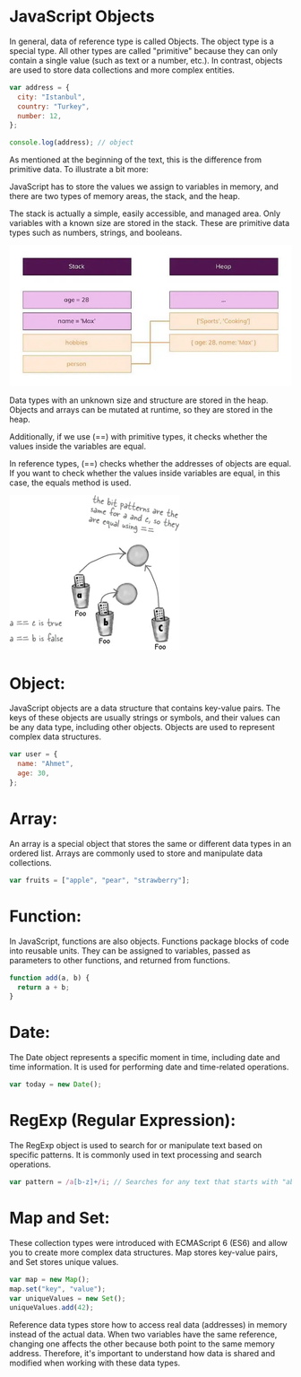 # JavaScript Objects

In general, data of reference type is called Objects. The object type is a special type. All other types are called "primitive" because they can only contain a single value (such as text or a number, etc.). In contrast, objects are used to store data collections and more complex entities.

```javascript
var address = {
  city: "Istanbul",
  country: "Turkey",
  number: 12,
};
```

```javascript
console.log(address); // object
```

As mentioned at the beginning of the text, this is the difference from primitive data. To illustrate a bit more:

JavaScript has to store the values we assign to variables in memory, and there are two types of memory areas, the stack, and the heap.

The stack is actually a simple, easily accessible, and managed area. Only variables with a known size are stored in the stack. These are primitive data types such as numbers, strings, and booleans.

![r1](../Assets/r1.webp)

Data types with an unknown size and structure are stored in the heap. Objects and arrays can be mutated at runtime, so they are stored in the heap.

Additionally, if we use (==) with primitive types, it checks whether the values inside the variables are equal.

In reference types, (==) checks whether the addresses of objects are equal. If you want to check whether the values inside variables are equal, in this case, the equals method is used.

![r2](../Assets/r2.webp)

# Object:

JavaScript objects are a data structure that contains key-value pairs. The keys of these objects are usually strings or symbols, and their values can be any data type, including other objects. Objects are used to represent complex data structures.

```javascript
var user = {
  name: "Ahmet",
  age: 30,
};
```

# Array:

An array is a special object that stores the same or different data types in an ordered list. Arrays are commonly used to store and manipulate data collections.

```javascript
var fruits = ["apple", "pear", "strawberry"];
```

# Function:

In JavaScript, functions are also objects. Functions package blocks of code into reusable units. They can be assigned to variables, passed as parameters to other functions, and returned from functions.

```javascript
function add(a, b) {
  return a + b;
}
```

# Date:

The Date object represents a specific moment in time, including date and time information. It is used for performing date and time-related operations.

```javascript
var today = new Date();
```

# RegExp (Regular Expression):

The RegExp object is used to search for or manipulate text based on specific patterns. It is commonly used in text processing and search operations.

```javascript
var pattern = /a[b-z]+/i; // Searches for any text that starts with "ab" case-insensitively
```

# Map and Set:

These collection types were introduced with ECMAScript 6 (ES6) and allow you to create more complex data structures. Map stores key-value pairs, and Set stores unique values.

```javascript
var map = new Map();
map.set("key", "value");
var uniqueValues = new Set();
uniqueValues.add(42);
```

Reference data types store how to access real data (addresses) in memory instead of the actual data. When two variables have the same reference, changing one affects the other because both point to the same memory address. Therefore, it's important to understand how data is shared and modified when working with these data types.
